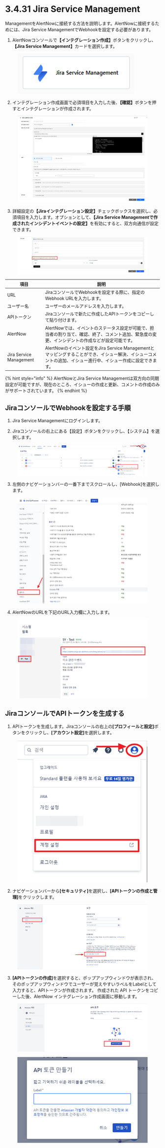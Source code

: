 # 3.4.31 Jira Service Management

ManagementをAlertNowに接続する方法を説明します。AlertNowに接続するためには、Jira Service ManagementでWebhookを設定する必要があります。



1. AlertNowコンソール&#x3067;**【インテグレーション作成】**&#x30DC;タンをクリックし、**【Jira Service Management】**&#x30AB;ードを選択します。

<figure><img src="../../.gitbook/assets/image (85).png" alt=""><figcaption></figcaption></figure>

2. インテグレーション作成画面で必須項目を入力した後、**【確認】**&#x30DC;タンを押すとインテグレーションが作成されます。

<figure><img src="../../.gitbook/assets/image (86).png" alt=""><figcaption></figcaption></figure>

3. 詳細設定&#x306E;**【Jiraインテグレーション設定】**&#x30C1;ェックボックスを選択し、必須項目を入力します。オプションとして、**【Jira Service Managementで作成されたインシデントイベントの設定】**&#x3092;有効にすると、双方向通信が設定できます。

<figure><img src="../../.gitbook/assets/image (87).png" alt=""><figcaption></figcaption></figure>



| 項目                      | 説明                                                                                             |
| ----------------------- | ---------------------------------------------------------------------------------------------- |
| URL                     | JiraコンソールでWebhookを設定する際に、指定のWebhook URLを入力します。                                                 |
| ユーザー名                   | ユーザーのメールアドレスを入力します。                                                                            |
| APIトークン                 | Jiraコンソールで新たに作成したAPIトークンをコピーして貼り付けます。                                                          |
| AlertNow                | AlertNowでは、イベントのステータス設定が可能で、担当者の割り当て、確認、終了、コメント追加、緊急度の変更、インシデントの作成などが設定可能です。                   |
| Jira Service Management | AlertNowのイベント設定をJira Service Managementとマッピングすることができ、イシュー解決、イシューコメントの追加、イシュー進行中、イシュー作成に設定できます。 |

{% hint style="info" %}
AlertNowとJira Service Managementは双方向の同期設定が可能ですが、現在のところ、イシューの作成と更新、コメントの作成のみがサポートされています。
{% endhint %}



## **JiraコンソールでWebhookを設定する手順**



1. Jira Service Managementにログインします。



2. Jiraコンソールの右上にある【設定】ボタンをクリックし、【システム】を選択します。

<figure><img src="../../.gitbook/assets/image (88).png" alt=""><figcaption></figcaption></figure>



3. 左側のナビゲーションバーの一番下までスクロールし、\[Webhook]を選択します。

<figure><img src="../../.gitbook/assets/image (443).png" alt=""><figcaption></figcaption></figure>

4. AlertNowのURLを下記のURL入力欄に入力します。

<figure><img src="../../.gitbook/assets/image (444).png" alt=""><figcaption></figcaption></figure>









## **JiraコンソールでAPIトークンを生成する**

1. APIトークンを生成します。Jiraコンソールの右上&#x306E;**\[プロフィールと設定]**&#x30DC;タンをクリックし、**\[アカウント設定]**&#x3092;選択します。

<figure><img src="../../.gitbook/assets/image (445).png" alt=""><figcaption></figcaption></figure>

2. ナビゲーションバーか&#x3089;**\[セキュリティ]**&#x3092;選択し、**\[APIトークンの作成と管理]**&#x3092;クリックします。

<figure><img src="../../.gitbook/assets/image (446).png" alt=""><figcaption></figcaption></figure>

3. **\[APIトークンの作成]**&#x3092;選択すると、ポップアップウィンドウが表示され、そのポップアップウィンドウでユーザーが覚えやすいラベルをLabelとして入力すると、APIトークンが作成されます。 作成された API トークンをコピーした後、AlertNow インテグレーション作成画面に移動します。

<figure><img src="../../.gitbook/assets/image (448).png" alt=""><figcaption></figcaption></figure>

<figure><img src="../../.gitbook/assets/image (449).png" alt=""><figcaption></figcaption></figure>
